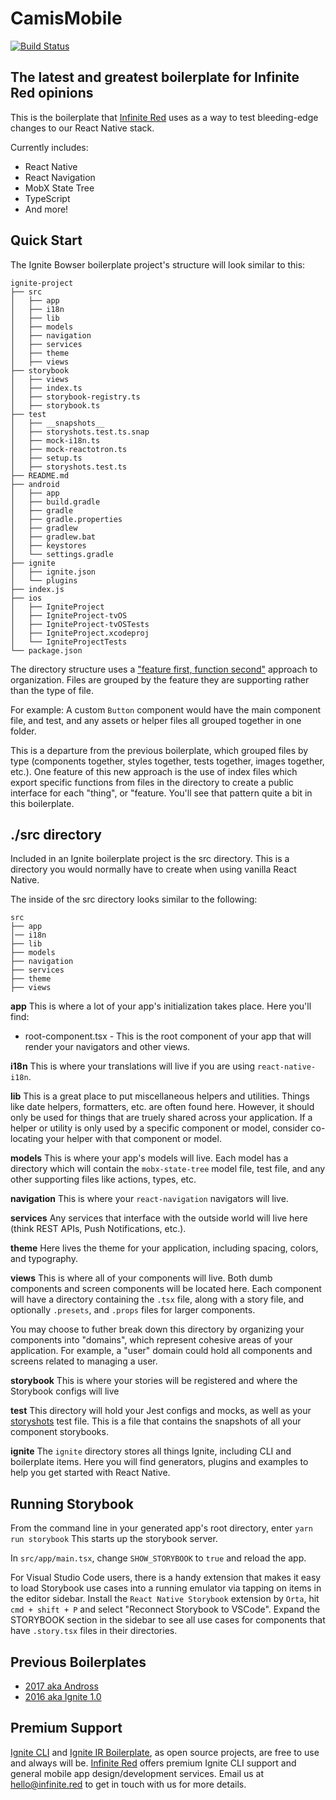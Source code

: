 # CamisMobile

[![Build Status](https://semaphoreci.com/api/v1/ir/ignite-ir-boilerplate-bowser/branches/master/badge.svg)](https://semaphoreci.com/ir/ignite-ir-boilerplate-bowser)

## The latest and greatest boilerplate for Infinite Red opinions

This is the boilerplate that [Infinite Red](https://infinite.red) uses as a way to test bleeding-edge changes to our React Native stack.

Currently includes:

* React Native
* React Navigation
* MobX State Tree
* TypeScript
* And more!

## Quick Start

The Ignite Bowser boilerplate project's structure will look similar to this:

```
ignite-project
├── src
│   ├── app
│   ├── i18n
│   ├── lib
│   ├── models
│   ├── navigation
│   ├── services
│   ├── theme
│   ├── views
├── storybook
│   ├── views
│   ├── index.ts
│   ├── storybook-registry.ts
│   ├── storybook.ts
├── test
│   ├── __snapshots__
│   ├── storyshots.test.ts.snap
│   ├── mock-i18n.ts
│   ├── mock-reactotron.ts
│   ├── setup.ts
│   ├── storyshots.test.ts
├── README.md
├── android
│   ├── app
│   ├── build.gradle
│   ├── gradle
│   ├── gradle.properties
│   ├── gradlew
│   ├── gradlew.bat
│   ├── keystores
│   └── settings.gradle
├── ignite
│   ├── ignite.json
│   └── plugins
├── index.js
├── ios
│   ├── IgniteProject
│   ├── IgniteProject-tvOS
│   ├── IgniteProject-tvOSTests
│   ├── IgniteProject.xcodeproj
│   └── IgniteProjectTests
└── package.json
```

The directory structure uses a ["feature first, function second"](https://alligator.io/react/index-js-public-interfaces/) approach to organization. Files are grouped by the feature they are supporting rather than the type of file.

For example: A custom `Button` component would have the main component file, and test, and any assets or helper files all grouped together in one folder.

This is a departure from the previous boilerplate, which grouped files by type (components together, styles together, tests together, images together, etc.). One feature of this new approach is the use of index files which export specific functions from files in the directory to create a public interface for each "thing", or "feature. You'll see that pattern quite a bit in this boilerplate.

## ./src directory

Included in an Ignite boilerplate project is the src directory. This is a directory you would normally have to create when using vanilla React Native.

The inside of the src directory looks similar to the following:

```
src
├── app
│── i18n
├── lib
├── models
├── navigation
├── services
├── theme
├── views
```

**app**
This is where a lot of your app's initialization takes place. Here you'll find:

* root-component.tsx - This is the root component of your app that will render your navigators and other views.

**i18n**
This is where your translations will live if you are using `react-native-i18n`.

**lib**
This is a great place to put miscellaneous helpers and utilities. Things like date helpers, formatters, etc. are often found here. However, it should only be used for things that are truely shared across your application. If a helper or utility is only used by a specific component or model, consider co-locating your helper with that component or model.

**models**
This is where your app's models will live. Each model has a directory which will contain the `mobx-state-tree` model file, test file, and any other supporting files like actions, types, etc.

**navigation**
This is where your `react-navigation` navigators will live.

**services**
Any services that interface with the outside world will live here (think REST APIs, Push Notifications, etc.).

**theme**
Here lives the theme for your application, including spacing, colors, and typography.

**views**
This is where all of your components will live. Both dumb components and screen components will be located here. Each component will have a directory containing the `.tsx` file, along with a story file, and optionally `.presets`, and `.props` files for larger components.

You may choose to futher break down this directory by organizing your components into "domains", which represent cohesive areas of your application. For example, a "user" domain could hold all components and screens related to managing a user.

**storybook**
This is where your stories will be registered and where the Storybook configs will live

**test**
This directory will hold your Jest configs and mocks, as well as your [storyshots](https://github.com/storybooks/storybook/tree/master/addons/storyshots) test file. This is a file that contains the snapshots of all your component storybooks.

**ignite**
The `ignite` directory stores all things Ignite, including CLI and boilerplate items. Here you will find generators, plugins and examples to help you get started with React Native.

## Running Storybook

From the command line in your generated app's root directory, enter `yarn run storybook`
This starts up the storybook server.

In `src/app/main.tsx`, change `SHOW_STORYBOOK` to `true` and reload the app.

For Visual Studio Code users, there is a handy extension that makes it easy to load Storybook use cases into a running emulator via tapping on items in the editor sidebar. Install the `React Native Storybook` extension by `Orta`, hit `cmd + shift + P` and select "Reconnect Storybook to VSCode". Expand the STORYBOOK section in the sidebar to see all use cases for components that have `.story.tsx` files in their directories.

## Previous Boilerplates

* [2017 aka Andross](https://github.com/infinitered/ignite-ir-boilerplate-andross)
* [2016 aka Ignite 1.0](https://github.com/infinitered/ignite-ir-boilerplate-2016)

## Premium Support

[Ignite CLI](https://infinite.red/ignite) and [Ignite IR Boilerplate](https://github.com/infinitered/ignite-ir-boilerplate-bowser), as open source projects, are free to use and always will be. [Infinite Red](https://infinite.red/) offers premium Ignite CLI support and general mobile app design/development services. Email us at [hello@infinite.red](mailto:hello@infinite.red) to get in touch with us for more details.
